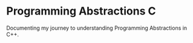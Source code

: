 # Programming Abstractions C
Documenting my journey to understanding Programming Abstractions in C++.
